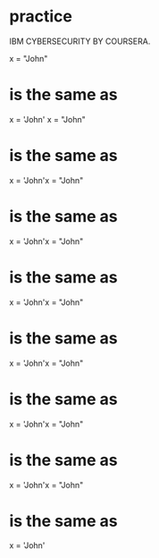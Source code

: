 # practice
IBM CYBERSECURITY BY COURSERA.

x = "John"
# is the same as
x = 'John'
x = "John"
# is the same as
x = 'John'x = "John"
# is the same as
x = 'John'x = "John"
# is the same as
x = 'John'x = "John"
# is the same as
x = 'John'x = "John"
# is the same as
x = 'John'x = "John"
# is the same as
x = 'John'x = "John"
# is the same as
x = 'John'
